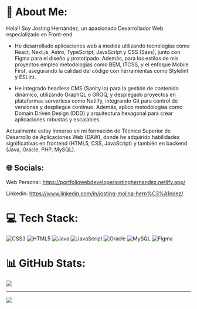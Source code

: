 # 💫 About Me:

Hola!! Soy Josting Hernández, un apasionado Desarrollador Web especializado en Front-end. 

- He desarrollado aplicaciones web a medida utilizando tecnologías como React, Next.js, Astro, TypeScript, JavaScript y CSS (Sass), junto con Figma para el diseño y prototipado. Además, para los estilos de mis proyectos empleo metodologías como BEM, ITCSS, y el enfoque Mobile First, asegurando la calidad del código con herramientas como Stylelint y ESLint.

- He integrado headless CMS (Sanity.io) para la gestión de contenido dinámico, utilizando GraphQL o GROQ, y desplegado proyectos en plataformas serverless como Netlify, integrando Git para control de versiones y despliegue continuo. Además, aplico metodologías como Domain Driven Design (DDD) y arquitectura hexagonal para crear aplicaciones robustas y escalables. 


Actualmente estoy inmerso en mi formación de Técnico Superior de Desarrollo de Aplicaciones Web (DAW), donde he adquirido habilidades significativas en frontend (HTML5, CSS, JavaScript) y también en backend (Java, Oracle, PHP, MySQL).


## 🌐 Socials:

Web Personal: https://portfoliowebdeveloperjostinghernandez.netlify.app/

Linkedin: https://www.linkedin.com/in/josting-molina-hern%C3%A1ndez/


# 💻 Tech Stack:
![CSS3](https://img.shields.io/badge/css3-%231572B6.svg?style=for-the-badge&logo=css3&logoColor=white) ![HTML5](https://img.shields.io/badge/html5-%23E34F26.svg?style=for-the-badge&logo=html5&logoColor=white) ![Java](https://img.shields.io/badge/java-%23ED8B00.svg?style=for-the-badge&logo=openjdk&logoColor=white) ![JavaScript](https://img.shields.io/badge/bootstrap-%238511FA.svg?style=for-the-badge&logo=bootstrap&logoColor=white) ![Oracle](https://img.shields.io/badge/Oracle-F80000?style=for-the-badge&logo=oracle&logoColor=white) ![MySQL](https://img.shields.io/badge/mysql-%2300000f.svg?style=for-the-badge&logo=mysql&logoColor=white) ![Figma](https://img.shields.io/badge/figma-%23F24E1E.svg?style=for-the-badge&logo=figma&logoColor=white)
# 📊 GitHub Stats:
![](https://github-readme-stats.vercel.app/api/top-langs/?username=JostingHer&theme=tokyonight&hide_border=false&include_all_commits=false&count_private=false&layout=compact)

---
[![](https://visitcount.itsvg.in/api?id=JostingHer&icon=0&color=0)](https://visitcount.itsvg.in)


